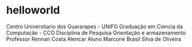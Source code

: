 # helloworld
Centro Universitario dos Guararapes - UNIFG
Graduação em Ciencia da Computação - CCO
Disciplina de Pesquisa Orientação e armazenamento
Professor Rennan Costa Alencar
Aluno Marcone Brasil Silva de Oliveira
